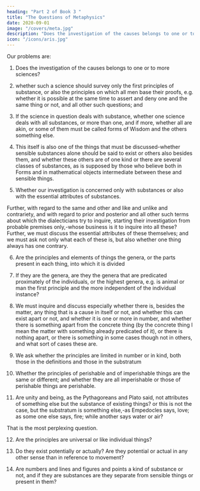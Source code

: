 ```yaml
---
heading: "Part 2 of Book 3 "
title: "The Questions of Metaphysics"
date: 2020-09-01
image: "/covers/meta.jpg"
description: "Does the investigation of the causes belongs to one or to more sciences?"
icon: "/icons/aris.jpg"
---
```



<!-- For those who wish to get clear of difficulties it is advantageous to discuss the difficulties well; for the subsequent free play of thought implies the solution of the previous difficulties, and it is not possible to untie a knot of which one does not know. But the difficulty of our thinking points to a 'knot' in the object; for in so far as our thought is in difficulties, it is in like case with those who are bound; for in either case it is impossible to go forward. Hence one should have surveyed all the difficulties beforehand, both for the purposes we have stated and because people who inquire without first stating the difficulties are like those who do not know where they have to go; besides, a man does not otherwise know even whether he has at any given time found what he is looking for or not; for the end is not clear to such a man, while to him who has first discussed the difficulties it is clear. Further, he who has heard all the contending arguments, as if they were the parties to a case, must be in a better position for judging. -->

Our problems are:

1. Does the investigation of the causes belongs to one or to more sciences?

2. whether such a science should survey only the first principles of substance, or also the principles on which all men base their proofs, e.g. whether it is possible at the same time to assert and deny one and the same thing or not, and all other such questions; and 

3. If the science in question deals with substance, whether one science deals with all substances, or more than one, and if more, whether all are akin, or some of them must be called forms of Wisdom and the others something else. 

4. This itself is also one of the things that must be discussed-whether sensible substances alone should be said to exist or others also besides them, and whether these others are of one kind or there are several classes of substances, as is supposed by those who believe both in Forms and in mathematical objects intermediate between these and sensible things. 

5. Whether our investigation is concerned only with substances or also with the essential attributes of substances. 

Further, with regard to the same and other and like and unlike and contrariety, and with regard to prior and posterior and all other such terms about which the dialecticians try to inquire, starting their investigation from probable premises only,-whose business is it to inquire into all these? Further, we must discuss the essential attributes of these themselves; and we must ask not only what each of these is, but also whether one thing always has one contrary. 

6. Are the principles and elements of things the genera, or the parts present in each thing, into which it is divided

7. If they are the genera, are they the genera that are predicated proximately of the individuals, or the highest genera, e.g. is animal or man the first principle and the more independent of the individual instance? 

8. We must inquire and discuss especially whether there is, besides the matter, any thing that is a cause in itself or not, and whether this can exist apart or not, and whether it is one or more in number, and whether there is something apart from the concrete thing (by the concrete thing I mean the matter with something already predicated of it), or there is nothing apart, or there is something in some cases though not in others, and what sort of cases these are. 

9. We ask whether the principles are limited in number or in kind, both those in the definitions and those in the substratum

10. Whether the principles of perishable and of imperishable things are the same or different; and whether they are all imperishable or those of perishable things are perishable. 

11. Are unity and being, as the Pythagoreans and Plato said, not attributes of something else but the substance of existing things? or this is not the case, but the substratum is something else,-as Empedocles says, love; as some one else says, fire; while another says water or air?

That is the most perplexing question. 

12. Are the principles are universal or like individual things? 

13. Do they exist potentially or actually? Are they potential or actual in any other sense than in reference to movement? 

14. Are numbers and lines and figures and points a kind of substance or not, and if they are substances are they separate from sensible things or present in them? 



